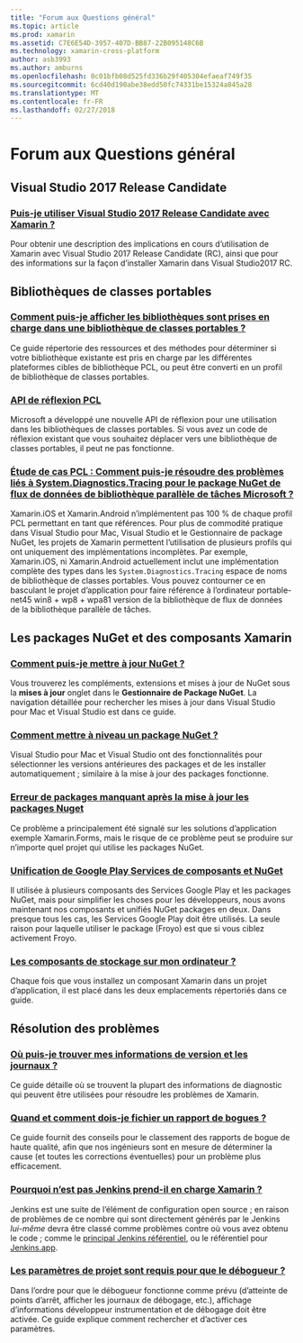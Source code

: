```yaml
---
title: "Forum aux Questions général"
ms.topic: article
ms.prod: xamarin
ms.assetid: C7E6E54D-3957-407D-BB87-22B095148C6B
ms.technology: xamarin-cross-platform
author: asb3993
ms.author: amburns
ms.openlocfilehash: 0c01bfb08d525fd336b29f405304efaeaf749f35
ms.sourcegitcommit: 6cd40d190abe38edd50fc74331be15324a845a28
ms.translationtype: MT
ms.contentlocale: fr-FR
ms.lasthandoff: 02/27/2018
---
```

# <a name="general-frequently-asked-questions"></a>Forum aux Questions général

## <a name="visual-studio-2017-release-candidate"></a>Visual Studio 2017 Release Candidate
### <a name="can-i-use-visual-studio-2017-release-candidate-with-xamarinvisualstudio-2017-rcmd"></a>[Puis-je utiliser Visual Studio 2017 Release Candidate avec Xamarin ?](visualstudio-2017-rc.md)
Pour obtenir une description des implications en cours d’utilisation de Xamarin avec Visual Studio 2017 Release Candidate (RC), ainsi que pour des informations sur la façon d’installer Xamarin dans Visual Studio2017 RC.

## <a name="portable-class-libraries"></a>Bibliothèques de classes portables
### <a name="how-can-i-view-what-libraries-are-supported-in-a-pclpcl-support-librariesmd"></a>[Comment puis-je afficher les bibliothèques sont prises en charge dans une bibliothèque de classes portables ?](pcl-support-libraries.md)
Ce guide répertorie des ressources et des méthodes pour déterminer si votre bibliothèque existante est pris en charge par les différentes plateformes cibles de bibliothèque PCL, ou peut être converti en un profil de bibliothèque de classes portables.

### <a name="pcl-reflection-apipcl-reflectionmd"></a>[API de réflexion PCL](pcl-reflection.md)
Microsoft a développé une nouvelle API de réflexion pour une utilisation dans les bibliothèques de classes portables. Si vous avez un code de réflexion existant que vous souhaitez déplacer vers une bibliothèque de classes portables, il peut ne pas fonctionne.

### <a name="pcl-case-study-how-can-i-resolve-problems-related-to-systemdiagnosticstracing-for-the-microsoft-tpl-dataflow-nuget-packagepcl-case-studymd"></a>[Étude de cas PCL : Comment puis-je résoudre des problèmes liés à System.Diagnostics.Tracing pour le package NuGet de flux de données de bibliothèque parallèle de tâches Microsoft ?](pcl-case-study.md)
Xamarin.iOS et Xamarin.Android n’implémentent pas 100 % de chaque profil PCL permettant en tant que références. Pour plus de commodité pratique dans Visual Studio pour Mac, Visual Studio et le Gestionnaire de package NuGet, les projets de Xamarin permettent l’utilisation de plusieurs profils qui ont uniquement des implémentations incomplètes. Par exemple, Xamarin.iOS, ni Xamarin.Android actuellement inclut une implémentation complète des types dans les `System.Diagnostics.Tracing` espace de noms de bibliothèque de classes portables. Vous pouvez contourner ce en basculant le projet d’application pour faire référence à l’ordinateur portable-net45 win8 + wp8 + wpa81 version de la bibliothèque de flux de données de la bibliothèque parallèle de tâches.

## <a name="nuget-packages--xamarin-components"></a>Les packages NuGet et des composants Xamarin
### <a name="how-can-i-update-nugetnuget-updatemd"></a>[Comment puis-je mettre à jour NuGet ?](nuget-update.md)
Vous trouverez les compléments, extensions et mises à jour de NuGet sous la **mises à jour** onglet dans le **Gestionnaire de Package NuGet**. La navigation détaillée pour rechercher les mises à jour dans Visual Studio pour Mac et Visual Studio est dans ce guide.

### <a name="how-do-i-downgrade-a-nuget-packagenuget-package-downgrademd"></a>[Comment mettre à niveau un package NuGet ?](nuget-package-downgrade.md)
Visual Studio pour Mac et Visual Studio ont des fonctionnalités pour sélectionner les versions antérieures des packages et de les installer automatiquement ; similaire à la mise à jour des packages fonctionne.

### <a name="missing-packages-error-after-updating-nuget-packagesnuget-packages-missingmd"></a>[Erreur de packages manquant après la mise à jour les packages Nuget](nuget-packages-missing.md)
Ce problème a principalement été signalé sur les solutions d’application exemple Xamarin.Forms, mais le risque de ce problème peut se produire sur n’importe quel projet qui utilise les packages NuGet.

### <a name="unifying-google-play-services-components-and-nugetgps-components-nugetmd"></a>[Unification de Google Play Services de composants et NuGet](gps-components-nuget.md)
Il utilisée à plusieurs composants des Services Google Play et les packages NuGet, mais pour simplifier les choses pour les développeurs, nous avons maintenant nos composants et unifiés NuGet packages en deux. Dans presque tous les cas, les Services Google Play doit être utilisés. La seule raison pour laquelle utiliser le package (Froyo) est que si vous ciblez activement Froyo.

### <a name="where-are-the-components-stored-on-my-machinecomponent-storagemd"></a>[Les composants de stockage sur mon ordinateur ?](component-storage.md)
Chaque fois que vous installez un composant Xamarin dans un projet d’application, il est placé dans les deux emplacements répertoriés dans ce guide.


## <a name="troubleshooting"></a>Résolution des problèmes
### <a name="where-can-i-find-my-version-information-and-logsversion-logsmd"></a>[Où puis-je trouver mes informations de version et les journaux ?](version-logs.md)
Ce guide détaille où se trouvent la plupart des informations de diagnostic qui peuvent être utilisées pour résoudre les problèmes de Xamarin.

### <a name="when-and-how-should-i-file-a-bug-reporthowto-file-bugmd"></a>[Quand et comment dois-je fichier un rapport de bogues ?](howto-file-bug.md)
Ce guide fournit des conseils pour le classement des rapports de bogue de haute qualité, afin que nos ingénieurs sont en mesure de déterminer la cause (et toutes les corrections éventuelles) pour un problème plus efficacement.

### <a name="why-isnt-jenkins-supported-by-xamarinxamarin-jenkinsmd"></a>[Pourquoi n’est pas Jenkins prend-il en charge Xamarin ?](xamarin-jenkins.md)
Jenkins est une suite de l’élément de configuration open source ; en raison de problèmes de ce nombre qui sont directement générés par le Jenkins *lui-même* devra être classé comme problèmes contre où vous avez obtenu le code ; comme le [principal Jenkins référentiel](https://github.com/jenkinsci/jenkins), ou le référentiel pour [ Jenkins.app](https://github.com/stisti/jenkins-app).

### <a name="what-project-settings-are-required-for-the-debuggerdebugger-settingsmd"></a>[Les paramètres de projet sont requis pour que le débogueur ?](debugger-settings.md)
Dans l’ordre pour que le débogueur fonctionne comme prévu (d’atteinte de points d’arrêt, afficher les journaux de débogage, etc.), affichage d’informations développeur instrumentation et de débogage doit être activée. Ce guide explique comment rechercher et d’activer ces paramètres.

